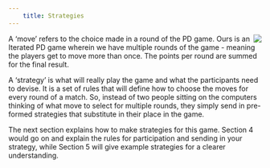 ```yaml
---
    title: Strategies
---
```


<img src="/pd-game/res/strategy.png" alt-text="strategy.png" style="float: right;">

A ‘move’ refers to the choice made in a round of the PD game. Ours is an Iterated PD game wherein we have multiple rounds of the game - meaning the players get to move more than once. The points per round are summed for the final result.

A ‘strategy’ is what will really play the game and what the participants need to devise. It is a set of rules that will define how to choose the moves for every round of a match. So, instead of two people sitting on the computers thinking of what move to select for multiple rounds, they simply send in pre-formed strategies that substitute in their place in the game.

The next section explains how to make strategies for this game. Section 4 would go on and explain the rules for participation and sending in your strategy, while Section 5 will give example strategies for a clearer understanding.

